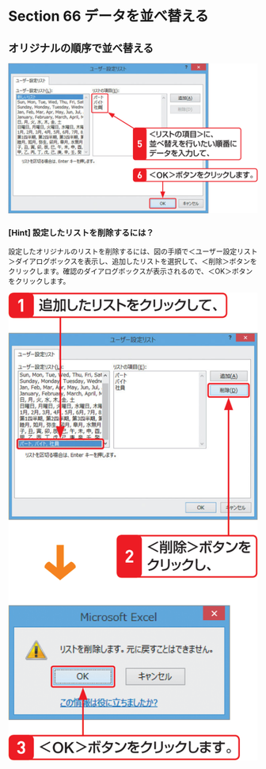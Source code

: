 # Section 66 データを並べ替える

## オリジナルの順序で並べ替える

![](002.png)

### [Hint] 設定したリストを削除するには？

設定したオリジナルのリストを削除するには、図の手順で＜ユーザー設定リスト＞ダイアログボックスを表示し、追加したリストを選択して、＜削除＞ボタンをクリックします。確認のダイアログボックスが表示されるので、＜OK＞ボタンをクリックします。

![hint](003.png)